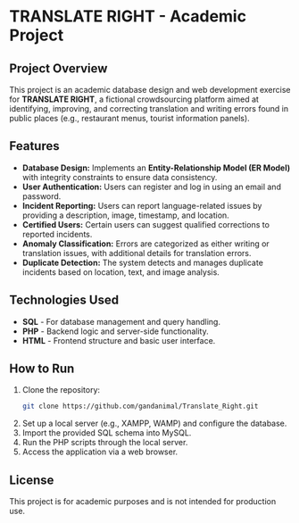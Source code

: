 # TRANSLATE RIGHT - Academic Project

## Project Overview
This project is an academic database design and web development exercise for **TRANSLATE RIGHT**, a fictional crowdsourcing platform aimed at identifying, improving, and correcting translation and writing errors found in public places (e.g., restaurant menus, tourist information panels).

## Features
- **Database Design:** Implements an **Entity-Relationship Model (ER Model)** with integrity constraints to ensure data consistency.
- **User Authentication:** Users can register and log in using an email and password.
- **Incident Reporting:** Users can report language-related issues by providing a description, image, timestamp, and location.
- **Certified Users:** Certain users can suggest qualified corrections to reported incidents.
- **Anomaly Classification:** Errors are categorized as either writing or translation issues, with additional details for translation errors.
- **Duplicate Detection:** The system detects and manages duplicate incidents based on location, text, and image analysis.

## Technologies Used
- **SQL** - For database management and query handling.
- **PHP** - Backend logic and server-side functionality.
- **HTML** - Frontend structure and basic user interface.

## How to Run
1. Clone the repository:
   ```bash
   git clone https://github.com/gandanimal/Translate_Right.git
   ```
2. Set up a local server (e.g., XAMPP, WAMP) and configure the database.
3. Import the provided SQL schema into MySQL.
4. Run the PHP scripts through the local server.
5. Access the application via a web browser.

## License
This project is for academic purposes and is not intended for production use.
